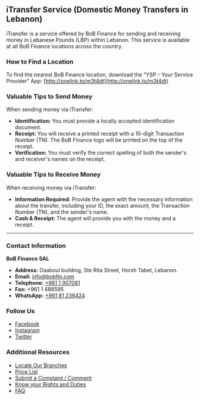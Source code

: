 ## iTransfer Service (Domestic Money Transfers in Lebanon)

iTransfer is a service offered by BoB Finance for sending and receiving money in Lebanese Pounds (LBP) within Lebanon. This service is available at all BoB Finance locations across the country.

### How to Find a Location
To find the nearest BoB Finance location, download the "YSP - Your Service Provider" App: [http://onelink.to/m3t4dt](http://onelink.to/m3t4dt)

### Valuable Tips to Send Money
When sending money via iTransfer:
*   **Identification:** You must provide a locally accepted identification document.
*   **Receipt:** You will receive a printed receipt with a 10-digit Transaction Number (TN). The BoB Finance logo will be printed on the top of the receipt.
*   **Verification:** You must verify the correct spelling of both the sender's and receiver's names on the receipt.

### Valuable Tips to Receive Money
When receiving money via iTransfer:
*   **Information Required:** Provide the agent with the necessary information about the transfer, including your ID, the exact amount, the Transaction Number (TN), and the sender's name.
*   **Cash & Receipt:** The agent will provide you with the money and a receipt.

---

### Contact Information

**BoB Finance SAL**
*   **Address:** Daaboul building, Ste Rita Street, Horsh Tabet, Lebanon.
*   **Email:** [info@bobfin.com](mailto:info@bobfin.com)
*   **Telephone:** [+961 1 907081](tel:+9611907081)
*   **Fax:** +961 1 486595
*   **WhatsApp:** [+961 81 236424](https://api.whatsapp.com/send?phone=96181236424)

### Follow Us
*   [Facebook](https://www.facebook.com/BobFinanceSal)
*   [Instagram](https://www.instagram.com/BoB_Finance)
*   [Twitter](https://twitter.com/BoBFinance2)

### Additional Resources
*   [Locate Our Branches](https://www.bob-finance.com/Inside/Subagents)
*   [Price List](https://www.bob-finance.com/Home/BuildPriceList/)
*   [Submit a Complaint / Comment](https://www.bob-finance.com/CustomerProtection/ComplaintAndCommentView)
*   [Know your Rights and Duties](https://www.bob-finance.com/Inside/RightsAndDuties)
*   [FAQ](https://www.bob-finance.com/Inside/FAQ)